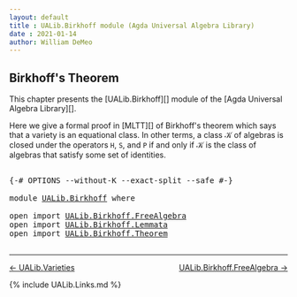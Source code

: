 ```yaml
---
layout: default
title : UALib.Birkhoff module (Agda Universal Algebra Library)
date : 2021-01-14
author: William DeMeo
---
```


## <a id="birkhoffs-theorem">Birkhoff's Theorem</a>

This chapter presents the [UALib.Birkhoff][] module of the [Agda Universal Algebra Library][].

Here we give a formal proof in [MLTT][] of Birkhoff's theorem which says that a variety is an equational class. In other terms, a class 𝒦 of algebras is closed under the operators `H`, `S`, and `P` if and only if 𝒦 is the class of algebras that satisfy some set of identities.

<pre class="Agda">

<a id="570" class="Symbol">{-#</a> <a id="574" class="Keyword">OPTIONS</a> <a id="582" class="Pragma">--without-K</a> <a id="594" class="Pragma">--exact-split</a> <a id="608" class="Pragma">--safe</a> <a id="615" class="Symbol">#-}</a>

<a id="620" class="Keyword">module</a> <a id="627" href="UALib.Birkhoff.html" class="Module">UALib.Birkhoff</a> <a id="642" class="Keyword">where</a>

<a id="649" class="Keyword">open</a> <a id="654" class="Keyword">import</a> <a id="661" href="UALib.Birkhoff.FreeAlgebra.html" class="Module">UALib.Birkhoff.FreeAlgebra</a>
<a id="688" class="Keyword">open</a> <a id="693" class="Keyword">import</a> <a id="700" href="UALib.Birkhoff.Lemmata.html" class="Module">UALib.Birkhoff.Lemmata</a>
<a id="723" class="Keyword">open</a> <a id="728" class="Keyword">import</a> <a id="735" href="UALib.Birkhoff.Theorem.html" class="Module">UALib.Birkhoff.Theorem</a>

</pre>

--------------------------------------

[← UALib.Varieties](UALib.Varieties.html)
<span style="float:right;">[UALib.Birkhoff.FreeAlgebra →](UALib.Birkhoff.FreeAlgebra.html)</span>


{% include UALib.Links.md %}
